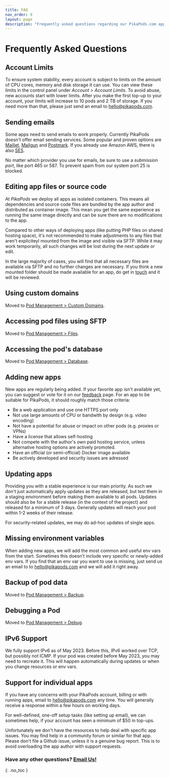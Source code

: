 ```yaml
---
title: FAQ
nav_order: 9
layout: page
description: "Frequently asked questions regarding our PikaPods.com app hosting service. Covers topics like account limits, sending emails or which apps we can add."
---
```

# Frequently Asked Questions

## Account Limits
To ensure system stability, every account is subject to limits on the amount of CPU cores, memory and disk storage it can use. You can view these limits in the control panel under *Account > Account Limits*. To avoid abuse, new accounts start with lower limits. After you make the first top-up to your account, your limits will increase to 10 pods and 2 TB of storage. If you need more than that, please just send an email to [hello@pikapods.com](mailto:hello@pikapods.com).


## Sending emails
Some apps need to send emails to work properly. Currently PikaPods doesn't offer email sending services. Some popular and proven options are [Mailjet](https://www.mailjet.com/), [Mailgun](https://www.mailgun.com/) and [Postmark](https://postmarkapp.com/). If you already use Amazon AWS, there is also [SES](https://aws.amazon.com/ses/).

No matter which provider you use for emails, be sure to use a *submission port*, like port 465 or 587. To prevent spam from our system port 25 is blocked.


## Editing app files or source code
At *PikaPods* we deploy all apps as isolated containers. This means all dependencies and source code files are bundled by the app author and distributed as container image. This mean you get the same experience as running the same image directly and can be sure there are no modifications to the app.

Compared to other ways of deploying apps (like putting PHP files on shared hosting space), it's not recommended to make adjustments to any files that aren't expliciteyl mounted from the image and visible via SFTP. While it may work temporarily, all such changes will be lost during the next update or edit.

In the large majority of cases, you will find that all necessary files are available via SFTP and no further changes are necessary. If you think a new mounted folder should be made available for an app, do get in [touch](mailto:hello@pikapods.com) and it will be reviewed.


## Using custom domains
Moved to [Pod Management > Custom Domains](/manage/custom-domains).

## Accessing pod files using SFTP
Moved to [Pod Management > Files](/manage/files).

## Accessing the pod's database
Moved to [Pod Management > Database](/manage/database).


## Adding new apps
New apps are regularly being added. If your favorite app isn't available yet, you can suggest or vote for it on our [feedback](https://feedback.pikapods.com/) page. For an app to be suitable for PikaPods, it should roughly match those criteria:

- Be a web application and use one HTTPS port only
- Not use large amounts of CPU or bandwith by design (e.g. video encoding)
- Not have a potential for abuse or impact on other pods (e.g. proxies or VPNs)
- Have a license that allows self-hosting
- Not compete with the author's own paid hosting service, unless alternative hosting options are actively promoted.
- Have an official (or semi-official) Docker image available
- Be actively developed and security issues are adressed


## Updating apps
Providing you with a stable experience is our main priority. As such we don't just automatically apply updates as they are released, but test them in a staging environment before making them available to all pods. Updates should also be for a stable release (in the context of the project) and released for a minimum of 3 days. Generally updates will reach your pod within 1-2 weeks of their release.

For security-related updates, we may do ad-hoc updates of single apps.


## Missing environment variables
When adding new apps, we will add the most common and useful env vars from the start. Sometimes this doesn't include very specific or newly-added env vars. If you find that an env var you want to use is missing, just send us an email to to [hello@pikapods.com](mailto:hello@pikapods.com) and we will add it right away.


## Backup of pod data
Moved to [Pod Management > Backup](/manage/backup).

## Debugging a Pod
Moved to [Pod Management > Debug](/manage/debug).


## IPv6 Support
We fully support IPv6 as of May 2023. Before this, IPv6 worked over TCP, but possibly not ICMP. If your pod was created before May 2023, you may need to recreate it. This will happen automatically during updates or when you change resources or env vars.


## Support for individual apps
If you have any concerns with your PikaPods account, billing or with running apps, email to [hello@pikapods.com](mailto:hello@pikapods.com) any time. You will generally receive a response within a few hours on working days.

For well-defined, one-off setup tasks (like setting up email), we can sometimes help, if your account has seen a minimum of $50 in top-ups.

Unfortunately we don't have the resources to help deal with specific app issues. You may find help in a community forum or similar for that app. Please don't file a Github issue, unless it is a genuine bug report. This is to avoid overloading the app author with support requests.


### Have any other questions? [Email Us!](mailto:hello@pikapods.com)
{: .no_toc }
